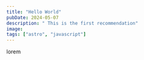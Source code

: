 ```yaml
---
title: "Hello World"
pubDate: 2024-05-07
description: " This is the first recommendation"
image:
tags: ["astro", "javascript"]
---
```


lorem
